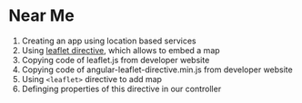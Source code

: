 # Near Me
1. Creating an app using location based services
2. Using [leaflet directive](http://tombatossals.github.io/angular-leaflet-directive/#!/), which allows  to embed a map
3. Copying code of leaflet.js from developer website 
4. Copying code of angular-leaflet-directive.min.js from developer website
5. Using `<leaflet>` directive to add map
6. Definging properties of this directive in our controller
